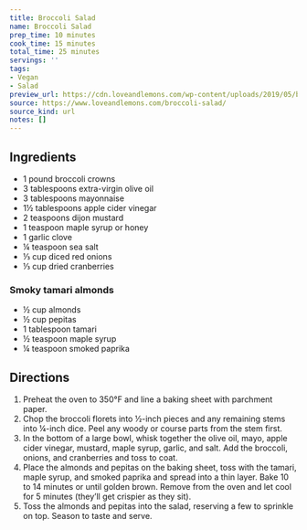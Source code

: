 ```yaml
---
title: Broccoli Salad
name: Broccoli Salad
prep_time: 10 minutes
cook_time: 15 minutes
total_time: 25 minutes
servings: ''
tags:
- Vegan
- Salad
preview_url: https://cdn.loveandlemons.com/wp-content/uploads/2019/05/broccoli-salad-recipe1-150x150.jpg
source: https://www.loveandlemons.com/broccoli-salad/
source_kind: url
notes: []
---
```


## Ingredients
- 1 pound broccoli crowns
- 3 tablespoons extra-virgin olive oil
- 3 tablespoons mayonnaise
- 1½ tablespoons apple cider vinegar
- 2 teaspoons dijon mustard
- 1 teaspoon maple syrup or honey
- 1  garlic clove
- ¼ teaspoon sea salt
- ⅓ cup diced red onions
- ⅓ cup dried cranberries

### Smoky tamari almonds
- ½ cup almonds
- ½ cup pepitas
- 1 tablespoon tamari
- ½ teaspoon maple syrup
- ¼ teaspoon smoked paprika


## Directions
1. Preheat the oven to 350°F and line a baking sheet with parchment paper.
2. Chop the broccoli florets into ½-inch pieces and any remaining stems into ¼-inch dice. Peel any woody or course parts from the stem first.
3. In the bottom of a large bowl, whisk together the olive oil, mayo, apple cider vinegar, mustard, maple syrup, garlic, and salt. Add the broccoli, onions, and cranberries and toss to coat.
4. Place the almonds and pepitas on the baking sheet, toss with the tamari, maple syrup, and smoked paprika and spread into a thin layer. Bake 10 to 14 minutes or until golden brown. Remove from the oven and let cool for 5 minutes (they’ll get crispier as they sit).
5. Toss the almonds and pepitas into the salad, reserving a few to sprinkle on top. Season to taste and serve.
